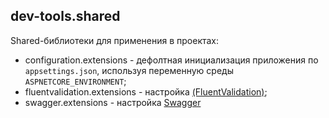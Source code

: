 ## dev-tools.shared

Shared-библиотеки для применения в проектах:

- configuration.extensions - дефолтная инициализация приложения по `appsettings.json`, используя переменную среды `ASPNETCORE_ENVIRONMENT`;
- fluentvalidation.extensions - настройка [(FluentValidation)](https://docs.fluentvalidation.net/en/latest/);
- swagger.extensions - настройка [Swagger](https://swagger.io/)
